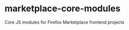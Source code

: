 marketplace-core-modules
========================

Core JS modules for Firefox Marketplace frontend projects
